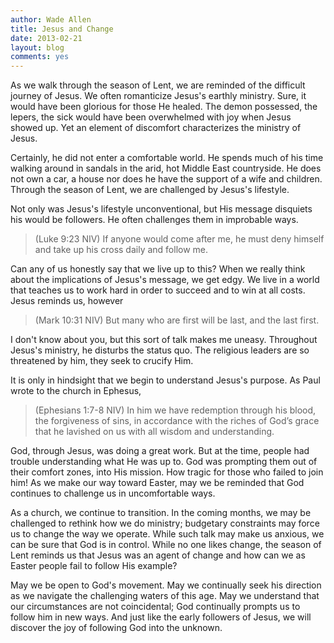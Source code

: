 ```yaml
---
author: Wade Allen
title: Jesus and Change
date: 2013-02-21
layout: blog
comments: yes
---
```


As we walk through the season of Lent, we are reminded of the difficult journey of Jesus. We often romanticize Jesus's earthly ministry. Sure, it would have been glorious for those He healed. The demon possessed, the lepers, the sick would have been overwhelmed with joy when Jesus showed up. Yet an element of discomfort characterizes the ministry of Jesus. 

Certainly, he did not enter a comfortable world. He spends much of his time walking around in sandals in the arid, hot Middle East countryside. He does not own a car, a house nor does he have the support of a wife and children. Through the season of Lent, we are challenged by Jesus's lifestyle.

Not only was Jesus's lifestyle unconventional, but His message disquiets his would be followers. He often challenges them in improbable ways. 

>(Luke 9:23 NIV) If anyone would come after me, he must deny himself and take up his cross daily and follow me.

Can any of us honestly say that we live up to this? When we really think about the implications of Jesus's message, we get edgy. We live in a world that teaches us to work hard in order to succeed and to win at all costs. Jesus reminds us, however

 >(Mark 10:31 NIV) But many who are first will be last, and the last first.

 I don't know about you, but this sort of talk makes me uneasy. Throughout Jesus's ministry, he disturbs the status quo. The religious leaders are so threatened by him, they seek to crucify Him. 

 It is only in hindsight that we begin to understand Jesus's purpose. As Paul wrote to the church in Ephesus,

 >(Ephesians 1:7-8 NIV) In him we have redemption through his blood, the forgiveness of sins, in accordance with the riches of God’s grace that he lavished on us with all wisdom and understanding. 

 God, through Jesus, was doing a great work. But at the time, people had trouble understanding what He was up to. God was prompting them out of their comfort zones, into His mission. How tragic for those who failed to join him! As we make our way toward Easter, may we be reminded that God continues to challenge us in uncomfortable ways. 

 As a church, we continue to transition. In the coming months, we may be challenged to rethink how we do ministry; budgetary constraints may force us to change the way we operate. While such talk may make us anxious, we can be sure that God is in control. While no one likes change, the season of Lent reminds us that Jesus was an agent of change and how can we as Easter people fail to follow His example? 

 May we be open to God's movement. May we continually seek his direction as we navigate the challenging waters of this age. May we understand that our circumstances are not coincidental; God continually prompts us to follow him in new ways. And just like the early followers of Jesus, we will discover the joy of following God into the unknown. 